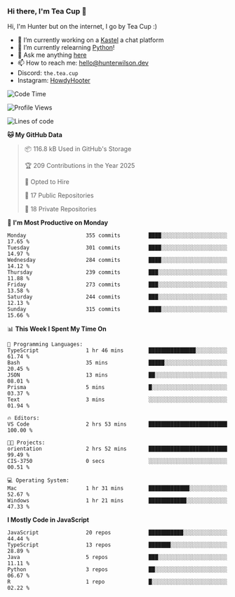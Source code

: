 ### Hi there, I'm Tea Cup 👋 

Hi, I'm Hunter but on the internet, I go by Tea Cup :)

- 🔭 I’m currently working on a [Kastel](https://github.com/KastelApp) a chat platform
- 🌱 I’m currently relearning [Python](https://github.com/TheTeaCup/CIS-3680)!
- 💬 Ask me anything [here](https://github.com/TheTeaCup/TheTeaCup/issues)
- 📫 How to reach me: [hello@hunterwilson.dev](mailto:hello@hunterwilson.dev)
- Discord: `the.tea.cup`
- Instagram: [HowdyHooter](https://instagram.com/HowdyHooter)

<!--START_SECTION:waka-->
![Code Time](http://img.shields.io/badge/Code%20Time-633%20hrs%2041%20mins-blue)

![Profile Views](http://img.shields.io/badge/Profile%20Views-2-blue)

![Lines of code](https://img.shields.io/badge/From%20Hello%20World%20I%27ve%20Written-871.0%20thousand%20lines%20of%20code-blue)

**🐱 My GitHub Data** 

> 📦 116.8 kB Used in GitHub's Storage 
 > 
> 🏆 209 Contributions in the Year 2025
 > 
> 💼 Opted to Hire
 > 
> 📜 17 Public Repositories 
 > 
> 🔑 18 Private Repositories 
 > 
📅 **I'm Most Productive on Monday** 

```text
Monday                   355 commits         ████░░░░░░░░░░░░░░░░░░░░░   17.65 % 
Tuesday                  301 commits         ████░░░░░░░░░░░░░░░░░░░░░   14.97 % 
Wednesday                284 commits         ████░░░░░░░░░░░░░░░░░░░░░   14.12 % 
Thursday                 239 commits         ███░░░░░░░░░░░░░░░░░░░░░░   11.88 % 
Friday                   273 commits         ███░░░░░░░░░░░░░░░░░░░░░░   13.58 % 
Saturday                 244 commits         ███░░░░░░░░░░░░░░░░░░░░░░   12.13 % 
Sunday                   315 commits         ████░░░░░░░░░░░░░░░░░░░░░   15.66 % 
```


📊 **This Week I Spent My Time On** 

```text
💬 Programming Languages: 
TypeScript               1 hr 46 mins        ███████████████░░░░░░░░░░   61.74 % 
Bash                     35 mins             █████░░░░░░░░░░░░░░░░░░░░   20.45 % 
JSON                     13 mins             ██░░░░░░░░░░░░░░░░░░░░░░░   08.01 % 
Prisma                   5 mins              █░░░░░░░░░░░░░░░░░░░░░░░░   03.37 % 
Text                     3 mins              ░░░░░░░░░░░░░░░░░░░░░░░░░   01.94 % 

🔥 Editors: 
VS Code                  2 hrs 53 mins       █████████████████████████   100.00 % 

🐱‍💻 Projects: 
orientation              2 hrs 52 mins       █████████████████████████   99.49 % 
CIS-3750                 0 secs              ░░░░░░░░░░░░░░░░░░░░░░░░░   00.51 % 

💻 Operating System: 
Mac                      1 hr 31 mins        █████████████░░░░░░░░░░░░   52.67 % 
Windows                  1 hr 21 mins        ████████████░░░░░░░░░░░░░   47.33 % 
```

**I Mostly Code in JavaScript** 

```text
JavaScript               20 repos            ███████████░░░░░░░░░░░░░░   44.44 % 
TypeScript               13 repos            ███████░░░░░░░░░░░░░░░░░░   28.89 % 
Java                     5 repos             ███░░░░░░░░░░░░░░░░░░░░░░   11.11 % 
Python                   3 repos             ██░░░░░░░░░░░░░░░░░░░░░░░   06.67 % 
R                        1 repo              █░░░░░░░░░░░░░░░░░░░░░░░░   02.22 % 
```




<!--END_SECTION:waka-->
